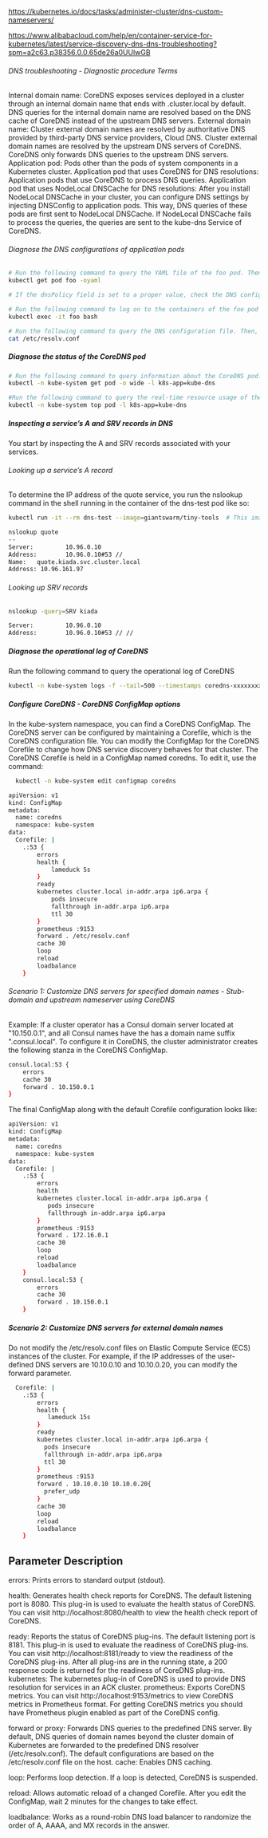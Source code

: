 
https://kubernetes.io/docs/tasks/administer-cluster/dns-custom-nameservers/

https://www.alibabacloud.com/help/en/container-service-for-kubernetes/latest/service-discovery-dns-dns-troubleshooting?spm=a2c63.p38356.0.0.65de26a0UUlwGB

###### DNS troubleshooting - Diagnostic procedure Terms

Internal domain name:
CoreDNS exposes services deployed in a cluster through an internal domain name that ends with .cluster.local by default. DNS queries for the internal domain name are resolved based on the DNS cache of CoreDNS instead of the upstream DNS servers.
External domain name:
Cluster external domain names are resolved by authoritative DNS provided by third-party DNS service providers, Cloud DNS. Cluster external domain names are resolved by the upstream DNS servers of CoreDNS. CoreDNS only forwards DNS queries to the upstream DNS servers.
Application pod:
Pods other than the pods of system components in a Kubernetes cluster.
Application pod that uses CoreDNS for DNS resolutions:
Application pods that use CoreDNS to process DNS queries.
Application pod that uses NodeLocal DNSCache for DNS resolutions:
After you install NodeLocal DNSCache in your cluster, you can configure DNS settings by injecting DNSConfig to application pods. This way, DNS queries of these pods are first sent to NodeLocal DNSCache. If NodeLocal DNSCache fails to process the queries, the queries are sent to the kube-dns Service of CoreDNS.


###### Diagnose the DNS configurations of application pods

``````sh
# Run the following command to query the YAML file of the foo pod. Then, check whether the dnsPolicy field in the YAML file is set to a proper value. 
kubectl get pod foo -oyaml

# If the dnsPolicy field is set to a proper value, check the DNS configuration file of the pod. 

# Run the following command to log on to the containers of the foo pod by using bash. If bash does not exist, use sh. 
kubectl exec -it foo bash

# Run the following command to query the DNS configuration file. Then, check the DNS server addresses in the nameserver field. 
cat /etc/resolv.conf

``````
##### Diagnose the status of the CoreDNS pod

``````sh
# Run the following command to query information about the CoreDNS pod:
kubectl -n kube-system get pod -o wide -l k8s-app=kube-dns

#Run the following command to query the real-time resource usage of the CoreDNS pod:
kubectl -n kube-system top pod -l k8s-app=kube-dns

``````
##### Inspecting a service’s A and SRV records in DNS
You start by inspecting the A and SRV records associated with your services.

###### Looking up a service’s A record
To determine the IP address of the quote service, you run the nslookup command in the shell running in the container of the dns-test pod like so:
``````sh
kubectl run -it --rm dns-test --image=giantswarm/tiny-tools  # This image contains the host, nslookup, and dig tools that you can use to examine DNS records

nslookup quote
--
Server:         10.96.0.10
Address:        10.96.0.10#53 //
Name:   quote.kiada.svc.cluster.local
Address: 10.96.161.97
``````
###### Looking up SRV records
``````sh
nslookup -query=SRV kiada

Server:         10.96.0.10
Address:        10.96.0.10#53 // //

``````

##### Diagnose the operational log of CoreDNS
Run the following command to query the operational log of CoreDNS
``````sh
kubectl -n kube-system logs -f --tail=500 --timestamps coredns-xxxxxxxxx-xxxxx
``````

##### Configure CoreDNS - CoreDNS ConfigMap options
In the kube-system namespace, you can find a CoreDNS ConfigMap. The CoreDNS server can be configured by maintaining a Corefile, which is the CoreDNS configuration file. You can modify the ConfigMap for the CoreDNS Corefile to change how DNS service discovery behaves for that cluster.
The CoreDNS Corefile is held in a ConfigMap named coredns. To edit it, use the command:

``````sh
  kubectl -n kube-system edit configmap coredns

``````

``````sh
apiVersion: v1
kind: ConfigMap
metadata:
  name: coredns
  namespace: kube-system
data:
  Corefile: |
    .:53 {
        errors
        health {
            lameduck 5s
        }
        ready
        kubernetes cluster.local in-addr.arpa ip6.arpa {
            pods insecure
            fallthrough in-addr.arpa ip6.arpa
            ttl 30
        }
        prometheus :9153
        forward . /etc/resolv.conf
        cache 30
        loop
        reload
        loadbalance
    }    

``````

###### Scenario 1: Customize DNS servers for specified domain names - Stub-domain and upstream nameserver using CoreDNS
Example:
If a cluster operator has a Consul domain server located at "10.150.0.1", and all Consul names have the has a domain name suffix ".consul.local". To configure it in CoreDNS, the cluster administrator creates the following stanza in the CoreDNS ConfigMap.
``````sh
consul.local:53 {
    errors
    cache 30
    forward . 10.150.0.1
}
``````
The final ConfigMap along with the default Corefile configuration looks like:
``````sh
apiVersion: v1
kind: ConfigMap
metadata:
  name: coredns
  namespace: kube-system
data:
  Corefile: |
    .:53 {
        errors
        health
        kubernetes cluster.local in-addr.arpa ip6.arpa {
           pods insecure
           fallthrough in-addr.arpa ip6.arpa
        }
        prometheus :9153
        forward . 172.16.0.1
        cache 30
        loop
        reload
        loadbalance
    }
    consul.local:53 {
        errors
        cache 30
        forward . 10.150.0.1
    }   

``````
##### Scenario 2: Customize DNS servers for external domain names
Do not modify the /etc/resolv.conf files on Elastic Compute Service (ECS) instances of the cluster. For example, if the IP addresses of the user-defined DNS servers are 10.10.0.10 and 10.10.0.20, you can modify the forward parameter.
``````sh
  Corefile: |
    .:53 {
        errors
        health {
           lameduck 15s
        }
        ready
        kubernetes cluster.local in-addr.arpa ip6.arpa {
          pods insecure
          fallthrough in-addr.arpa ip6.arpa
          ttl 30
        }
        prometheus :9153
        forward . 10.10.0.10 10.10.0.20{
          prefer_udp
        }
        cache 30
        loop
        reload
        loadbalance
    }

``````


Parameter                                       Description
--------------------------------------------------------------------------------------------------
errors:
Prints errors to standard output (stdout).

health:	
Generates health check reports for CoreDNS. The default listening port is 8080. This plug-in is used to evaluate the health status of CoreDNS. You can visit http://localhost:8080/health to view the health check report of CoreDNS.

ready:
	Reports the status of CoreDNS plug-ins. The default listening port is 8181. This plug-in is used to evaluate the readiness of CoreDNS plug-ins. You can visit http://localhost:8181/ready to view the readiness of the CoreDNS plug-ins. After all plug-ins are in the running state, a 200 response code is returned for the readiness of CoreDNS plug-ins.
kubernetes:
	The kubernetes plug-in of CoreDNS is used to provide DNS resolution for services in an ACK cluster.
prometheus:
	Exports CoreDNS metrics. You can visit http://localhost:9153/metrics to view CoreDNS metrics in Prometheus format.
  For getting CoreDNS metrics you should have Prometheus plugin enabled as part of the CoreDNS config.

forward or proxy:
	Forwards DNS queries to the predefined DNS server. By default, DNS queries of domain names beyond the cluster domain of Kubernetes are forwarded to the predefined DNS resolver (/etc/resolv.conf). The default configurations are based on the /etc/resolv.conf file on the host.
cache:
	Enables DNS caching.

loop:
	Performs loop detection. If a loop is detected, CoreDNS is suspended.

reload:
	Allows automatic reload of a changed Corefile. After you edit the ConfigMap, wait 2 minutes for the changes to take effect.

loadbalance:
	Works as a round-robin DNS load balancer to randomize the order of A, AAAA, and MX records in the answer.
